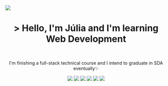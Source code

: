 <!--- header bonitinho --->
<img src="https://64.media.tumblr.com/a70a5575bc9f861f3e0313d2fad4d52d/32a8535404dd1f02-db/s1280x1920/05e98139877d71d27ec0ff44cdd4074287fc8959.png"/>   

<h1 align="center">> Hello, I'm Júlia and I'm learning Web Development</h1>
<br>

<!--- bio bonitinha --->
<p display="flex" align="center">I'm finishing a full-stack technical course and I intend to graduate in SDA eventually✨</p>

<div display="flex" align="center">
<img src="https://img.shields.io/badge/adobe%20illustrator-%23FF9A00.svg?style=for-the-badge&logo=adobe%20illustrator&logoColor=white">
<img src="https://img.shields.io/badge/figma-%23F24E1E.svg?style=for-the-badge&logo=figma&logoColor=white">
<img src="https://img.shields.io/badge/Canva-%2300C4CC.svg?style=for-the-badge&logo=Canva&logoColor=white">

<img src="https://img.shields.io/badge/css3-%231572B6.svg?style=for-the-badge&logo=css3&logoColor=white">
<img src="https://img.shields.io/badge/html5-%23E34F26.svg?style=for-the-badge&logo=html5&logoColor=white">
<img src="https://img.shields.io/badge/JavaScript-323330?style=for-the-badge&logo=javascript&logoColor=F7DF1E">

</div>
<!---
vesky69/vesky69 is a ✨ special ✨ repository because its `README.md` (this file) appears on your GitHub profile.
You can click the Preview link to take a look at your changes.
--->
